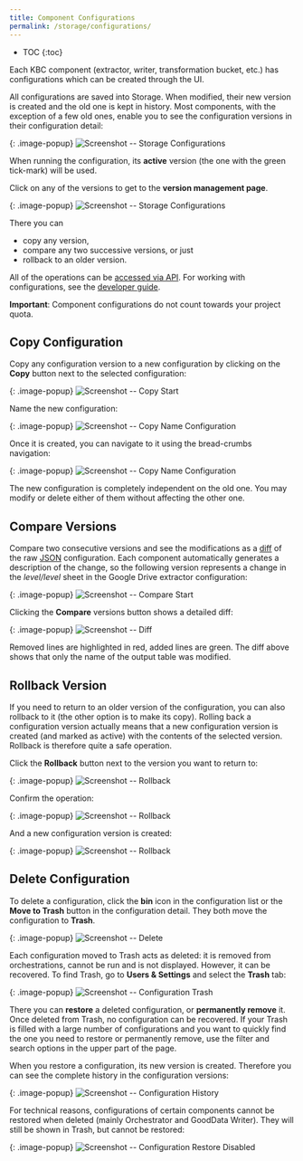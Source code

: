 ```yaml
---
title: Component Configurations
permalink: /storage/configurations/
---
```


* TOC
{:toc}

Each KBC component (extractor, writer, transformation bucket, etc.) has configurations which can be created through the UI.

All configurations are saved into Storage. When modified, their new version is created and the old one is 
kept in history. Most components, with the exception of a few old ones, enable you to see the configuration 
versions in their configuration detail:

{: .image-popup}
![Screenshot -- Storage Configurations](/storage/configurations/configurations-intro.png)

When running the configuration, its **active** version (the one with the green tick-mark) will be used.

Click on any of the versions to get to the **version management page**.

{: .image-popup}
![Screenshot -- Storage Configurations](/storage/configurations/versions-intro.png)

There you can

- copy any version,
- compare any two successive versions, or just
- rollback to an older version.

All of the operations can be [accessed via API](http://docs.keboola.apiary.io/#reference/component-configurations/create-config).
For working with configurations, see the [developer guide](https://developers.keboola.com/integrate/storage/api/configurations/).

**Important**: Component configurations do not count towards your project quota.

## Copy Configuration
Copy any configuration version to a new configuration by clicking on the **Copy** button next to the selected configuration:

{: .image-popup}
![Screenshot -- Copy Start](/storage/configurations/copy-1.png)

Name the new configuration:

{: .image-popup}
![Screenshot -- Copy Name Configuration](/storage/configurations/copy-2.png)

Once it is created, you can navigate to it using the bread-crumbs navigation:

{: .image-popup}
![Screenshot -- Copy Name Configuration](/storage/configurations/copy-3.png)

The new configuration is completely independent on the old one. You may modify or delete either of them without 
affecting the other one.

## Compare Versions
Compare two consecutive versions and see the modifications as a [diff](https://en.wikipedia.org/wiki/Data_comparison) of
the raw [JSON](https://en.wikipedia.org/wiki/JSON) configuration. Each component automatically generates a 
description of the change, so the following version represents a change in the *level/level* sheet in the 
Google Drive extractor configuration:

{: .image-popup}
![Screenshot -- Compare Start](/storage/configurations/compare-1.png)

Clicking the **Compare** versions button shows a detailed diff:

{: .image-popup}
![Screenshot -- Diff](/storage/configurations/compare-2.png)

Removed lines are highlighted in red, added lines are green. The diff above shows that only the name
of the output table was modified.

## Rollback Version
If you need to return to an older version of the configuration, you can also rollback to it (the other option is to
make its copy). Rolling back a configuration version actually means that a new configuration version is created
(and marked as active) with the contents of the selected version. Rollback is therefore quite a safe operation.

Click the **Rollback** button next to the version you want to return to:

{: .image-popup}
![Screenshot -- Rollback](/storage/configurations/rollback-1.png)

Confirm the operation:

{: .image-popup}
![Screenshot -- Rollback](/storage/configurations/rollback-2.png)

And a new configuration version is created:

{: .image-popup}
![Screenshot -- Rollback](/storage/configurations/rollback-3.png)

## Delete Configuration
To delete a configuration, click the **bin** icon in the configuration list or the **Move to Trash** button in
the configuration detail. They both move the configuration to **Trash**.

{: .image-popup}
![Screenshot -- Delete](/storage/configurations/delete.png)

Each configuration moved to Trash acts as deleted: it is removed from orchestrations, cannot be run and is not 
displayed. However, it can be recovered. To find Trash, go to **Users & Settings** and select the 
**Trash** tab:

{: .image-popup}
![Screenshot -- Configuration Trash](/storage/configurations/configuration-trash.png)

There you can **restore** a deleted configuration, or **permanently remove** it. Once deleted from Trash, no 
configuration can be recovered. If your Trash is filled with a large number of configurations and you want to 
quickly find the one you need to restore or permanently remove, use the filter and search options in the upper 
part of the page. 

When you restore a configuration, its new version is created. Therefore you can see the complete history in the 
configuration versions:

{: .image-popup}
![Screenshot -- Configuration History](/storage/configurations/configuration-restored.png)

For technical reasons, configurations of certain components cannot be restored when deleted (mainly Orchestrator 
and GoodData Writer). They will still be shown in Trash, but cannot be restored:

{: .image-popup}
![Screenshot -- Configuration Restore Disabled](/storage/configurations/configuration-trash-2.png)
